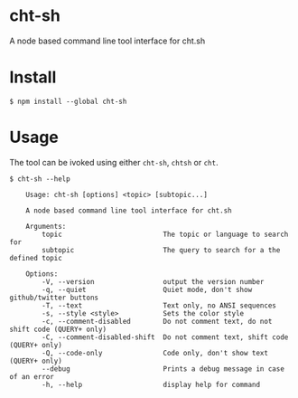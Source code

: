 
# cht-sh
A node based command line tool interface for cht.sh

# Install
    $ npm install --global cht-sh

# Usage
The tool can be ivoked using either `cht-sh`, `chtsh` or `cht`.

	$ cht-sh --help

		Usage: cht-sh [options] <topic> [subtopic...]

		A node based command line tool interface for cht.sh

		Arguments:
			topic                         The topic or language to search for
			subtopic                      The query to search for a the defined topic

		Options:
			-V, --version                 output the version number
			-q, --quiet                   Quiet mode, don't show github/twitter buttons
			-T, --text                    Text only, no ANSI sequences
			-s, --style <style>           Sets the color style
			-c, --comment-disabled        Do not comment text, do not shift code (QUERY+ only)
			-C, --comment-disabled-shift  Do not comment text, shift code (QUERY+ only)
			-Q, --code-only               Code only, don't show text (QUERY+ only)
			--debug                       Prints a debug message in case of an error
			-h, --help                    display help for command